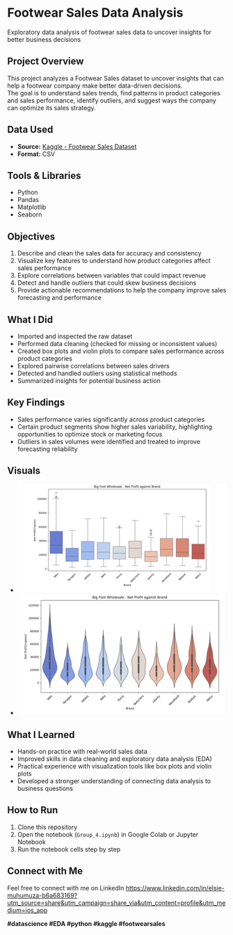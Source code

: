 # Footwear Sales Data Analysis
Exploratory data analysis of footwear sales data to uncover insights for better business decisions



##  Project Overview
This project analyzes a Footwear Sales dataset to uncover insights that can help a footwear company make better data-driven decisions.  
The goal is to understand sales trends, find patterns in product categories and sales performance, identify outliers, and suggest ways the company can optimize its sales strategy.



##  Data Used
- **Source:** [Kaggle - Footwear Sales Dataset](http://kaggle.com/datasets/abdullahlahaji/footware-sales-dataset)
- **Format:** CSV



## Tools & Libraries
- Python
- Pandas
- Matplotlib
- Seaborn



##  Objectives
1. Describe and clean the sales data for accuracy and consistency  
2. Visualize key features to understand how product categories affect sales performance  
3. Explore correlations between variables that could impact revenue  
4. Detect and handle outliers that could skew business decisions  
5. Provide actionable recommendations to help the company improve sales forecasting and performance



## What I Did
- Imported and inspected the raw dataset
- Performed data cleaning (checked for missing or inconsistent values)
- Created box plots and violin plots to compare sales performance across product categories
- Explored pairwise correlations between sales drivers
- Detected and handled outliers using statistical methods
- Summarized insights for potential business action



##  Key Findings
- Sales performance varies significantly across product categories
- Certain product segments show higher sales variability, highlighting opportunities to optimize stock or marketing focus
- Outliers in sales volumes were identified and treated to improve forecasting reliability




## Visuals
- ![Box Plot](images/box_plot_net_profit_against_brand.png)
- ![Violin Plot](images/violin_plot_net_profit_against_brand.png)



## What I Learned
- Hands-on practice with real-world sales data
- Improved skills in data cleaning and exploratory data analysis (EDA)
- Practical experience with visualization tools like box plots and violin plots
- Developed a stronger understanding of connecting data analysis to business questions



## How to Run
1. Clone this repository
2. Open the notebook (`Group_4.ipynb`) in Google Colab or Jupyter Notebook
3. Run the notebook cells step by step


##  Connect with Me


Feel free to connect with me on LinkedIn https://www.linkedin.com/in/elsie-muhumuza-b6a683169?utm_source=share&utm_campaign=share_via&utm_content=profile&utm_medium=ios_app


**#datascience #EDA #python #kaggle #footwearsales**
